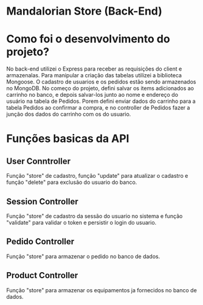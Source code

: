 # Mandalorian Store (Back-End)

# Como foi o desenvolvimento do projeto?

No back-end utilizei o Express para receber as requisições do client e armazenalas. Para manipular a criação das tabelas utilizei a biblioteca Mongoose.
O cadastro de usuarios e os pedidos estão sendo armazenados no MongoDB.
No começo do projeto, defini salvar os items adicionados ao carrinho no banco, e depois salvar-los junto ao nome e endereço do usuário na tabela de Pedidos.
Porem defini enviar dados do carrinho para a tabela Pedidos ao confirmar a compra, e no controller de Pedidos fazer a junção dos dados do carrinho com os do usuario.

# Funções basicas da API
## User Conntroller 

Função "store" de cadastro, função "update" para atualizar o cadastro e função "delete" para exclusão do usuario do banco.

## Session Controller
Função "store" de cadastro da sessão do usuario no sistema e função "validate" para validar o token e persistir o login do usuario.

## Pedido Controller
Função "store" para armazenar o pedido no banco de dados.

## Product Controller
Função "store" para armazenar os equipamentos ja fornecidos no banco de dados.
